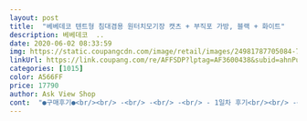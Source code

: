 ```yaml
---
layout: post 
title:  "베베데코 텐트형 침대겸용 원터치모기장 캣츠 + 부직포 가방, 블랙 + 화이트" 
description: 베베데코  ..
date: 2020-06-02 08:33:59 
img: https://static.coupangcdn.com/image/retail/images/24981787705084-7072a969-95a8-4323-8659-728d3c193065.jpg 
linkUrl: https://link.coupang.com/re/AFFSDP?lptag=AF3600438&subid=ahnPublicAsk&pageKey=216745929&itemId=666561817&vendorItemId=4722934140&traceid=V0-113-9db2789c8e34b4df 
categories: [1015] 
color: A566FF 
price: 17790 
author: Ask View Shop 
cont:  "●구매후기●<br/><br/> -<br/> -<br/> -<br/> - 1일차 후기<br/><br/> -<br/> -<br/> -<br/> - 2일차 후기<br/>감안하고 싼거사는거고<br/>겉에포장있고 내용물들어있는데요<br/>고무줄이 감싸져서있더라구요!!<br/>그런데 길이 잘 맞네요.<br/> 품만 조금 더 큰건데 설치하는데 별 문제가 없었어요 .<br/><br/>내용물안에도 그물이라 한번더 비닐포장되있어요<br/>냄새나도 크게신경안써요 어짜피설치해놓으면 빠지니까요<br/>높이가 낮고  침대끝부분이 자꾸 미끄러져서 쓰러졌어요<br/>단점이라면 밑에 ㅗ 모양으로 지퍼형식인데 들어갈때 나올때 3면을 다 열고 닫아야한다는것 입니다.<br/><br/>단점이지만 그 이유로  지퍼 열면 입구가 넓어져서  좋아요<br/>또 별하나 깎습니당.<br/>.<br/> 교환해야 되겠죠.<br/>.<br/>?<br/>모기장을 접어 넣으려 할때 부직포 가방 끈이 끈어짐.<br/>.<br/> 내구성에 감탄했음.<br/>.<br/> 와 너무약햄.<br/>.<br/> 10살 남자 아이가 부술수있는 내구성.<br/>.<br/><br/>모서리전체에 침대 끝을 꽂아주듯이 고정하니 흔들림도 없고 높이도 높아져서 아주 만족스럽네요<br/>미끄러져서 결국엔 끝이부러져서 새로 구입했네요<br/>밑에안으로들어간 바닥부분은 오버로크처리라 고정은아니구요 범퍼밑으로 쓱넣어서 고정했어요 원단여유있어서 너무좋네요 지금은 일단 디자인도 퀄리티도 마음에들어요<br/>받은건 구멍없고 일단 되게 귀엽네요 ㅋㅋ 접는방식은 유튜브에 모델명 쓰고 뒤에 접기라고 쓰면 나오고요 성인 3명 정도 누울수 있는 침대에 맞는 사이즈에요!<br/>범퍼에하실분중에 저처럼 여유공간없는분들이나 키가좀큰 아버님들있으신집은 좀넉넉하게사서 사이즈 조절해주셔도될거같아요!<br/>보다시피... <br/>.<br/>9개월언니야라 무게도있어서 가드가 엄청 휘어서 휘었을때 사이즈가 너무 딱맞으면 찢어질거같아서<br/>아이들이 실수로 건드려도 틀어지지 않아 좋아요.<br/><br/>애기범퍼침대가 다른거보다 가드가높아요 그래서일부로 퀸으로사서 휘어지는제품이라 넉넉하게 둘러주려고했어요<br/>열자마자 냄새는 저는 잘모르겠더라고요<br/>예전에 쓰던게 제품은 출입은 편하지만 오래 되기도했고<br/>이가격에 일단 구멍안나있으면 괜찮죠<br/>일단 설치해보니 구멍은없었고<br/>일단 포장걱정했었는데<br/>자세히 살펴보다가 뒤에 구멍 2칸짜리 구멍이 있어요.<br/> 교환신청해야 되나 고민됩니다.<br/>.<br/> 제가 너무 과민반응 일까용.<br/>.<br/> 내돈 주고 내가 쓰는것인뎅.<br/>.<br/> 흠.<br/>.<br/> 그래서 별하나 뺍니당.<br/><br/>재구매의사있습니다<br/>저희침대사이랑 벽이랑 가드붙는부분은 제가틈으로 기둥넣어서 고정햇구요 지퍼라인은 길이여유있으니까 쓱하고빼줬어요 ㅎㅎㅎㅎ<br/>제일좋은게 원터치다보니까 나중에 넣어놀때좋게<br/>제품은 하자 없이 왔어요.<br/>.<br/><br/>침대는 수퍼싱글 상품운 퀸/더블 사이즈네요.<br/>사이즈를 헷갈렸나봐요.<br/><br/>큰 사이즈로 주문해서  폭 끝이 안 맞아서 어떻게 할까 고민하다가 침대 모서리에 천을 덧대 고리를 만들었어요<br/>" 
---
```

